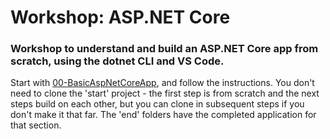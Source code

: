 # Workshop: ASP.NET Core

### Workshop to understand and build an ASP.NET Core app from scratch, using the dotnet CLI and VS Code.

Start with [00-BasicAspNetCoreApp](https://github.com/Wyntuition/aspnetcore-workshop-kit/tree/master/00-BasicAspNetCoreApp), and follow the instructions. You don't need to clone the 'start' project - the first step is from scratch and the next steps build on each other, but you can clone in subsequent steps if you don't make it that far. The 'end' folders have the completed application for that section. 
